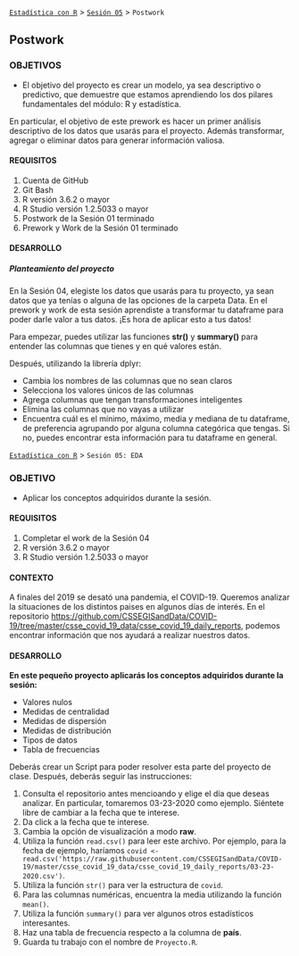 [`Estadística con R`](../../Readme.md) > [`Sesión 05`](../Readme.md) > `Postwork`  

## Postwork

### OBJETIVOS

- El objetivo del proyecto es crear un modelo, ya sea descriptivo o predictivo, que demuestre que estamos aprendiendo los dos pilares fundamentales del módulo: R y estadística.  

En particular, el objetivo de este prework es hacer un primer análisis descriptivo de los datos que usarás para el proyecto. Además transformar, agregar o eliminar datos para generar información valiosa.  


#### REQUISITOS

1. Cuenta de GitHub  
2. Git Bash  
3. R versión 3.6.2 o mayor                                
4. R Studio versión 1.2.5033 o mayor   
5. Postwork de la Sesión 01 terminado  
6. Prework y Work de la Sesión 01 terminado  


#### DESARROLLO

##### Planteamiento del proyecto

En la Sesión 04, elegiste los datos que usarás para tu proyecto, ya sean datos que ya tenías o alguna de las opciones de la carpeta Data. En el prework y work de esta sesión aprendiste a transformar tu dataframe para poder darle valor a tus datos. ¡Es hora de aplicar esto a tus datos!  

Para empezar, puedes utilizar las funciones **str()** y **summary()** para entender las columnas que tienes y en qué valores están.    

Después, utilizando la librería dplyr:  
* Cambia los nombres de las columnas que no sean claros  
* Selecciona los valores únicos de las columnas  
* Agrega columnas que tengan transformaciones inteligentes  
* Elimina las columnas que no vayas a utilizar  
* Encuentra cuál es el mínimo, máximo, media y mediana de tu dataframe, de preferencia agrupando por alguna columna categórica que tengas. Si no, puedes encontrar esta información para tu dataframe en general.  

[`Estadística con R`](../Readme.md) > `Sesión 05: EDA` 

### OBJETIVO 

- Aplicar los conceptos adquiridos durante la sesión.

#### REQUISITOS 

1. Completar el work de la Sesión 04
2. R versión 3.6.2 o mayor
3. R Studio versión 1.2.5033 o mayor 

#### CONTEXTO

A finales del 2019 se desató una pandemia, el COVID-19. Queremos analizar la situaciones de los distintos paises en algunos días de interés. En el repositorio https://github.com/CSSEGISandData/COVID-19/tree/master/csse_covid_19_data/csse_covid_19_daily_reports, podemos encontrar información que nos ayudará a realizar nuestros datos.

#### DESARROLLO

**En este pequeño proyecto aplicarás los conceptos adquiridos durante la sesión:**

- Valores nulos
- Medidas de centralidad
- Medidas de dispersión
- Medidas de distribución
- Tipos de datos
- Tabla de frecuencias

Deberás crear un Script para poder resolver esta parte del proyecto de clase.  Después, deberás seguir las instrucciones:

1. Consulta el repositorio antes mencioando y elige el día que deseas analizar. En particular, tomaremos 03-23-2020 como ejemplo. Siéntete libre de cambiar a la fecha que te interese. 
2. Da click a la fecha que te interese.
3. Cambia la opción de visualización a modo **raw**.
4. Utiliza la función `read.csv()` para leer este archivo. Por ejemplo, para la fecha de ejemplo, haríamos `covid <- read.csv('https://raw.githubusercontent.com/CSSEGISandData/COVID-19/master/csse_covid_19_data/csse_covid_19_daily_reports/03-23-2020.csv')`.
5. Utiliza la función `str()` para ver la estructura de `covid`.
6. Para las columnas numéricas, encuentra la media utilizando la función `mean()`.
7. Utiliza la función `summary()` para ver algunos otros estadísticos interesantes.
8. Haz una tabla de frecuencia respecto a la columna de **país**. 
9. Guarda tu trabajo con el nombre de `Proyecto.R`.


